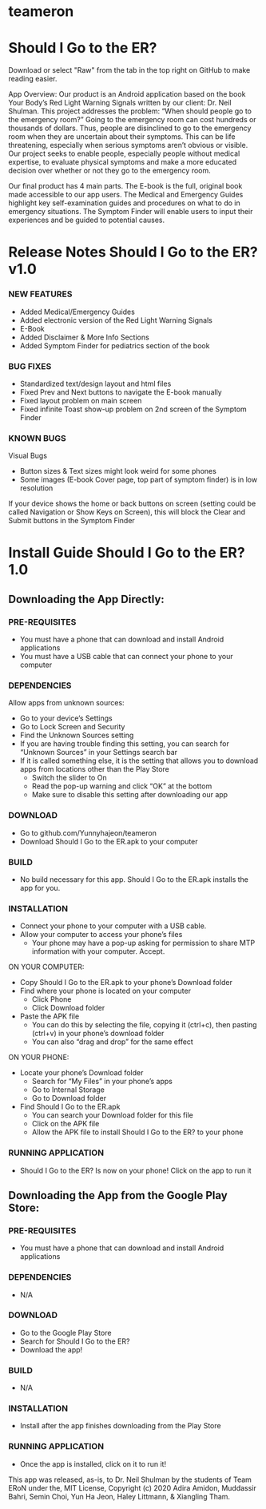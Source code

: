 # teameron

# Should I Go to the ER?

Download or select "Raw" from the tab in the top right on GitHub to make reading easier.

App Overview: Our product is an Android application based on the book Your Body’s Red Light Warning Signals written by our client: Dr. Neil Shulman. This project addresses the problem: “When should people go to the emergency room?” Going to the emergency room can cost hundreds or thousands of dollars. Thus, people are disinclined to go to the emergency room when they are uncertain about their symptoms. This can be life threatening, especially when serious symptoms aren’t obvious or visible. Our project seeks to enable people, especially people without medical expertise, to evaluate physical symptoms and make a more educated decision over whether or not they go to the emergency room.

Our final product has 4 main parts. The E-book is the full, original book made accessible to our app users. The Medical and Emergency Guides highlight key self-examination guides and procedures on what to do in emergency situations. The Symptom Finder will enable users to input their experiences and be guided to potential causes.

# Release Notes Should I Go to the ER? v1.0
### NEW FEATURES
- Added Medical/Emergency Guides
- Added electronic version of the Red Light Warning Signals
- E-Book
- Added Disclaimer & More Info Sections
- Added Symptom Finder for pediatrics section of the book

### BUG FIXES
- Standardized text/design layout and html files
- Fixed Prev and Next buttons to navigate the E-book manually
- Fixed layout problem on main screen
- Fixed infinite Toast show-up problem on 2nd screen of the Symptom Finder
     
### KNOWN BUGS
Visual Bugs
- Button sizes & Text sizes might look weird for some phones
- Some images (E-book Cover page, top part of symptom finder) is in low resolution

If your device shows the home or back buttons on screen (setting could be called Navigation or Show Keys on Screen), this will block the Clear and Submit buttons in the Symptom Finder

# Install Guide  Should I Go to the ER? 1.0

## Downloading the App Directly:
### PRE-REQUISITES
- You must have a phone that can download and install Android applications
- You must have a USB cable that can connect your phone to your computer
### DEPENDENCIES
Allow apps from unknown sources:
- Go to your device’s Settings
- Go to Lock Screen and Security
- Find the Unknown Sources setting
- If you are having trouble finding this setting, you can search for “Unknown Sources” in your Settings search bar
- If it is called something else, it is the setting that allows you to download apps from locations other than the Play Store
  - Switch the slider to On
  - Read the pop-up warning and click “OK” at the bottom
  - Make sure to disable this setting after downloading our app

### DOWNLOAD
- Go to github.com/Yunnyhajeon/teameron
- Download Should I Go to the ER.apk to your computer

### BUILD
- No build necessary for this app. Should I Go to the ER.apk installs the app for you.

### INSTALLATION
- Connect your phone to your computer with a USB cable. 
- Allow your computer to access your phone’s files
  - Your phone may have a pop-up asking for permission to share MTP information with your computer. Accept.

ON YOUR COMPUTER: 
  - Copy Should I Go to the ER.apk to your phone’s Download folder
  - Find where your phone is located on your computer
    - Click Phone
    - Click Download folder
  - Paste the APK file
    - You can do this by selecting the file, copying it (ctrl+c), then pasting (ctrl+v) in your phone’s download folder
    - You can also “drag and drop” for the same effect
	  
ON YOUR PHONE:
  - Locate your phone’s Download folder
    - Search for “My Files” in your phone’s apps
    - Go to Internal Storage
    - Go to Download folder
  - Find Should I Go to the ER.apk
    - You can search your Download folder for this file
    - Click on the APK file
    - Allow the APK file to install Should I Go to the ER? to your phone

### RUNNING APPLICATION
- Should I Go to the ER? Is now on your phone! Click on the app to run it

## Downloading the App from the Google Play Store:
### PRE-REQUISITES
- You must have a phone that can download and install Android applications

### DEPENDENCIES
- N/A

### DOWNLOAD
- Go to the Google Play Store
- Search for Should I Go to the ER?
- Download the app!

### BUILD
- N/A

### INSTALLATION
- Install after the app finishes downloading from the Play Store

### RUNNING APPLICATION
- Once the app is installed, click on it to run it!

This app was released, as-is, to Dr. Neil Shulman by the students of Team ERoN under the, MIT License, Copyright (c) 2020 Adira Amidon, Muddassir Bahri, Semin Choi, Yun Ha Jeon, Haley Littmann, & Xiangling Tham.
